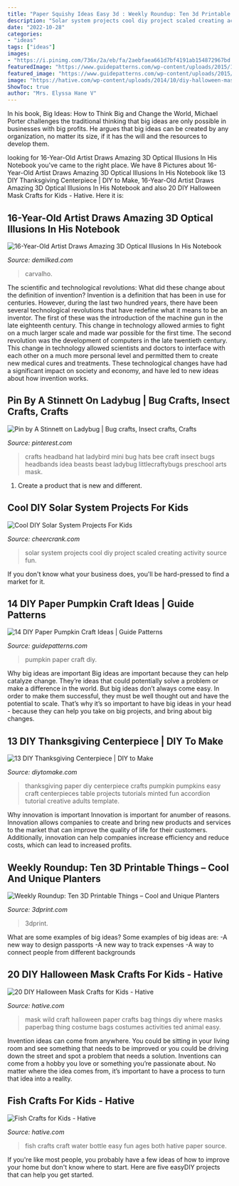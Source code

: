 ```yaml
---
title: "Paper Squishy Ideas Easy 3d : Weekly Roundup: Ten 3d Printable Things – Cool And Unique Planters"
description: "Solar system projects cool diy project scaled creating activity source fun"
date: "2022-10-28"
categories:
- "ideas"
tags: ["ideas"]
images:
- "https://i.pinimg.com/736x/2a/eb/fa/2aebfaea661d7bf4191ab154872967bd.jpg"
featuredImage: "https://www.guidepatterns.com/wp-content/uploads/2015/10/Pumpkin-Paper.jpg"
featured_image: "https://www.guidepatterns.com/wp-content/uploads/2015/10/Pumpkin-Paper.jpg"
image: "https://hative.com/wp-content/uploads/2014/10/diy-halloween-mask-crafts/20-paperbag-mask.jpg"
ShowToc: true
author: "Mrs. Elyssa Hane V"
---
```



In his book, Big Ideas: How to Think Big and Change the World, Michael Porter challenges the traditional thinking that big ideas are only possible in businesses with big profits. He argues that big ideas can be created by any organization, no matter its size, if it has the will and the resources to develop them.

	

		
looking for 16-Year-Old Artist Draws Amazing 3D Optical Illusions In His Notebook you've came to the right place. We have 8 Pictures about 16-Year-Old Artist Draws Amazing 3D Optical Illusions In His Notebook like 13 DIY Thanksgiving Centerpiece | DIY to Make, 16-Year-Old Artist Draws Amazing 3D Optical Illusions In His Notebook and also 20 DIY Halloween Mask Crafts for Kids - Hative. Here it is:
		
    
## 16-Year-Old Artist Draws Amazing 3D Optical Illusions In His Notebook

<img loading=lazy src="https://www.demilked.com/magazine/wp-content/uploads/2016/03/3d-notebook-drawings-joao-carvalho-1.jpg" onerror="this.onerror=null;this.src='https://tse3.mm.bing.net/th?id=OIP.LuFb4eYEJKxIdo6ayfl6uQHaJH&amp;pid=15.1';" alt="16-Year-Old Artist Draws Amazing 3D Optical Illusions In His Notebook">

_Source: demilked.com_

>carvalho. 

	

The scientific and technological revolutions: What did these change about the definition of invention?
Invention is a definition that has been in use for centuries. However, during the last two hundred years, there have been several technological revolutions that have redefine what it means to be an inventor. The first of these was the introduction of the machine gun in the late eighteenth century. This change in technology allowed armies to fight on a much larger scale and made war possible for the first time. The second revolution was the development of computers in the late twentieth century. This change in technology allowed scientists and doctors to interface with each other on a much more personal level and permitted them to create new medical cures and treatments. These technological changes have had a significant impact on society and economy, and have led to new ideas about how invention works.

    
## Pin By A Stinnett On Ladybug | Bug Crafts, Insect Crafts, Crafts

<img loading=lazy src="https://i.pinimg.com/736x/2a/eb/fa/2aebfaea661d7bf4191ab154872967bd.jpg" onerror="this.onerror=null;this.src='https://tse2.mm.bing.net/th?id=OIP.WFLXdB7tNRL4bJapLi8TawHaF1&amp;pid=15.1';" alt="Pin by A Stinnett on Ladybug | Bug crafts, Insect crafts, Crafts">

_Source: pinterest.com_

>crafts headband hat ladybird mini bug hats bee craft insect bugs headbands idea beasts beast ladybug littlecraftybugs preschool arts mask. 

	

1. Create a product that is new and different.

    
## Cool DIY Solar System Projects For Kids

<img loading=lazy src="https://www.cheercrank.com/wp-content/uploads/2016/11/08-solar-system-project-ideas.jpg" onerror="this.onerror=null;this.src='https://tse3.mm.bing.net/th?id=OIP.KwXufsxbTQHQ16BuGL2YcAHaJ4&amp;pid=15.1';" alt="Cool DIY Solar System Projects For Kids">

_Source: cheercrank.com_

>solar system projects cool diy project scaled creating activity source fun. 

	

If you don't know what your business does, you'll be hard-pressed to find a market for it.

    
## 14 DIY Paper Pumpkin Craft Ideas | Guide Patterns

<img loading=lazy src="https://www.guidepatterns.com/wp-content/uploads/2015/10/Pumpkin-Paper.jpg" onerror="this.onerror=null;this.src='https://tse4.mm.bing.net/th?id=OIP.a3d0WNRTZleZjGuR_B5KyAHaE7&amp;pid=15.1';" alt="14 DIY Paper Pumpkin Craft Ideas | Guide Patterns">

_Source: guidepatterns.com_

>pumpkin paper craft diy. 

	

Why big ideas are important
Big ideas are important because they can help catalyze change. They’re ideas that could potentially solve a problem or make a difference in the world. But big ideas don’t always come easy. In order to make them successful, they must be well thought out and have the potential to scale.
That’s why it’s so important to have big ideas in your head - because they can help you take on big projects, and bring about big changes.

    
## 13 DIY Thanksgiving Centerpiece | DIY To Make

<img loading=lazy src="http://www.diytomake.com/wp-content/uploads/2015/11/paper-Pumpkin-Centerpiece-DIY.jpg" onerror="this.onerror=null;this.src='https://tse1.mm.bing.net/th?id=OIP.CzE16smfJlePxqmQbecGywHaLH&amp;pid=15.1';" alt="13 DIY Thanksgiving Centerpiece | DIY to Make">

_Source: diytomake.com_

>thanksgiving paper diy centerpiece crafts pumpkin pumpkins easy craft centerpieces table projects tutorials minted fun accordion tutorial creative adults template. 

	

Why innovation is important
Innovation is important for anumber of reasons. Innovation allows companies to create and bring new products and services to the market that can improve the quality of life for their customers. Additionally, innovation can help companies increase efficiency and reduce costs, which can lead to increased profits.

    
## Weekly Roundup: Ten 3D Printable Things – Cool And Unique Planters

<img loading=lazy src="https://3dprint.com/wp-content/uploads/2016/01/3dp_ten3dpthings_crackedpot_1.jpg" onerror="this.onerror=null;this.src='https://tse2.mm.bing.net/th?id=OIP._i0zlM0hHRV_ybZkoU4m3AHaFg&amp;pid=15.1';" alt="Weekly Roundup: Ten 3D Printable Things – Cool and Unique Planters">

_Source: 3dprint.com_

>3dprint. 

	

What are some examples of big ideas?
Some examples of big ideas are: 
-A new way to design passports 
-A new way to track expenses 
-A way to connect people from different backgrounds

    
## 20 DIY Halloween Mask Crafts For Kids - Hative

<img loading=lazy src="https://hative.com/wp-content/uploads/2014/10/diy-halloween-mask-crafts/20-paperbag-mask.jpg" onerror="this.onerror=null;this.src='https://tse4.mm.bing.net/th?id=OIP.w9EeT0ItM-X6WRgS_7qnhQHaLH&amp;pid=15.1';" alt="20 DIY Halloween Mask Crafts for Kids - Hative">

_Source: hative.com_

>mask wild craft halloween paper crafts bag things diy where masks paperbag thing costume bags costumes activities ted animal easy. 

	

Invention ideas can come from anywhere. You could be sitting in your living room and see something that needs to be improved or you could be driving down the street and spot a problem that needs a solution. Inventions can come from a hobby you love or something you’re passionate about. No matter where the idea comes from, it’s important to have a process to turn that idea into a reality.

    
## Fish Crafts For Kids - Hative

<img loading=lazy src="https://hative.com/wp-content/uploads/2015/01/fish-crafts/6-fish-crafts-for-kids.jpg" onerror="this.onerror=null;this.src='https://tse3.mm.bing.net/th?id=OIP.UBFQOjozlXsYe8alVAVqEwHaLH&amp;pid=15.1';" alt="Fish Crafts for Kids - Hative">

_Source: hative.com_

>fish crafts craft water bottle easy fun ages both hative paper source. 

	

If you're like most people, you probably have a few ideas of how to improve your home but don't know where to start. Here are five easyDIY projects that can help you get started.

